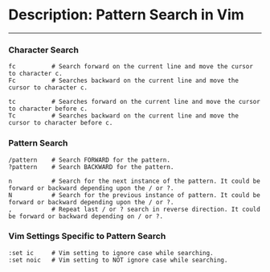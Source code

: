 # Description: Pattern Search in Vim
------------------------------------

### Character Search
```
fc          # Search forward on the current line and move the cursor to character c.
Fc          # Searches backward on the current line and move the cursor to character c.

tc          # Searches forward on the current line and move the cursor to character before c.
Tc          # Searches backward on the current line and move the cursor to character before c.
```

### Pattern Search
```
/pattern    # Search FORWARD for the pattern.
?pattern    # Search BACKWARD for the pattern.

n           # Search for the next instance of the pattern. It could be forward or backward depending upon the / or ?.
N           # Search for the previous instance of pattern. It could be forward or backward depending upon the / or ?.
,           # Repeat last / or ? search in reverse direction. It could be forward or backward depending on / or ?.
```

### Vim Settings Specific to Pattern Search
```
:set ic     # Vim setting to ignore case while searching.
:set noic   # Vim setting to NOT ignore case while searching.
```
